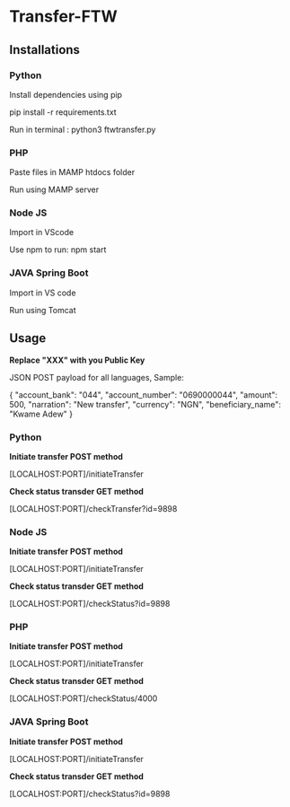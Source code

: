 # Transfer-FTW

<h2> Installations </h2>

<h3> Python</h3>
<p> Install dependencies using pip </p>
<p> pip install -r requirements.txt </p>
<p>Run in terminal : python3 ftwtransfer.py</p>
<h3> PHP</h3>
<p> Paste files in MAMP htdocs folder </p>
<p> Run using MAMP server </p>
<h3> Node JS </h3>
<p> Import in VScode  </p>
<p> Use npm to run: npm start </p>
<h3> JAVA Spring Boot </h3>
<p> Import in VS code </p>
<p> Run using Tomcat </p>

<h2> Usage </h2>

<p> <b> Replace "XXX" with you Public Key </b> </p>
<p> JSON POST payload for all languages, Sample:</p>
{
"account_bank": "044",
"account_number": "0690000044",
"amount": 500,
"narration": "New transfer",
"currency": "NGN",
"beneficiary_name": "Kwame Adew"
}
<h3> Python</h3>
<b> Initiate transfer </b>
<b> POST method </b>
<p> [LOCALHOST:PORT]/initiateTransfer </p>
<b> Check status transder </b>
<b> GET method </b>
<p> [LOCALHOST:PORT]/checkTransfer?id=9898 </p>

<h3> Node JS </h3>
<b> Initiate transfer </b>
<b> POST method </b>
<p> [LOCALHOST:PORT]/initiateTransfer </p>
<b> Check status transder </b>
<b> GET method </b>
<p> [LOCALHOST:PORT]/checkStatus?id=9898 </p>

<h3> PHP </h3>
<b> Initiate transfer </b>
<b> POST method </b>
<p> [LOCALHOST:PORT]/initiateTransfer </p>
<b> Check status transder </b>
<b> GET method </b>
<p> [LOCALHOST:PORT]/checkStatus/4000 </p>

<h3> JAVA Spring Boot </h3>
<b> Initiate transfer </b>
<b> POST method </b>
<p> [LOCALHOST:PORT]/initiateTransfer </p>
<b> Check status transder </b>
<b> GET method </b>
<p> [LOCALHOST:PORT]/checkStatus?id=9898 </p>


